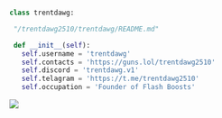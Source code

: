  ```py

class trentdawg:

  "/trentdawg2510/trentdawg/README.md"

  def __init__(self):
    self.username = 'trentdawg'
    self.contacts = 'https://guns.lol/trentdawg2510'
    self.discord = 'trentdawg.v1'
    self.telagram = 'https://t.me/trentdawg2510'
    self.occupation = 'Founder of Flash Boosts'

```

 <img src="https://komarev.com/ghpvc/?username=trentdawg2510&style=flat-square&color=cf6757" />

